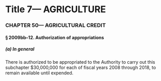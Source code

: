 
# Title 7— AGRICULTURE
### CHAPTER 50— AGRICULTURAL CREDIT
#### § 2009bb–12. Authorization of appropriations
##### (a) In general

There is authorized to be appropriated to the Authority to carry out this subchapter $30,000,000 for each of fiscal years 2008 through 2018, to remain available until expended.
